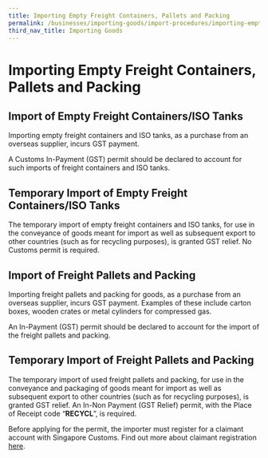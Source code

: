 ```yaml
---
title: Importing Empty Freight Containers, Pallets and Packing
permalink: /businesses/importing-goods/import-procedures/importing-empty-freight-containers-pallets-and-packing
third_nav_title: Importing Goods
---
```


# Importing Empty Freight Containers, Pallets and Packing

## Import of Empty Freight Containers/ISO Tanks

Importing empty freight containers and ISO tanks, as a purchase from an overseas supplier, incurs GST payment.

A Customs In-Payment (GST) permit should be declared to account for such imports of freight containers and ISO tanks.

## Temporary Import of Empty Freight Containers/ISO Tanks

The temporary import of empty freight containers and ISO tanks, for use in the conveyance of goods meant for import as well as subsequent export to other countries (such as for recycling purposes), is granted GST relief. No Customs permit is required.

## Import of Freight Pallets and Packing

Importing freight pallets and packing for goods, as a purchase from an overseas supplier, incurs GST payment. Examples of these include carton boxes, wooden crates or metal cylinders for compressed gas.

An In-Payment (GST) permit should be declared to account for the import of the freight pallets and packing.

## Temporary Import of Freight Pallets and Packing

The temporary import of used freight pallets and packing, for use in the conveyance and packaging of goods meant for import as well as subsequent export to other countries (such as for recycling purposes), is granted GST relief. An In-Non Payment (GST Relief) permit, with the Place of Receipt code “**RECYCL**”, is required.

Before applying for the permit, the importer must register for a claimant account with Singapore Customs. Find out more about claimant registration  [here](https://singapore-customs-staging.netlify.com/businesses/00h-register-claimants).
